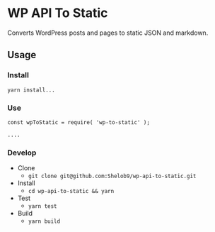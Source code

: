 # WP API To Static

Converts WordPress posts and pages to static JSON and markdown.


## Usage

### Install

```
yarn install...
```

### Use

```
const wpToStatic = require( 'wp-to-static' );

....
```

### Develop

- Clone
    - `git clone git@github.com:Shelob9/wp-api-to-static.git`
- Install
    - `cd wp-api-to-static && yarn`
- Test
    - `yarn test`
- Build
    - `yarn build`
